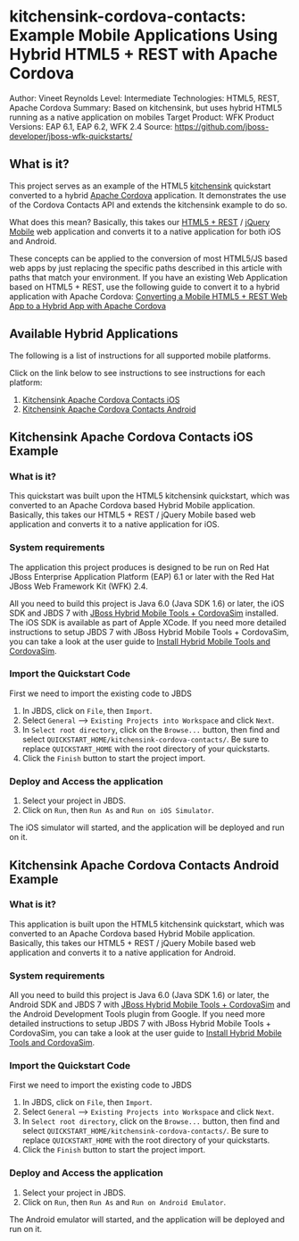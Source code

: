 kitchensink-cordova-contacts: Example Mobile Applications Using Hybrid HTML5 + REST with Apache Cordova
===============================================================================================
Author: Vineet Reynolds
Level: Intermediate
Technologies: HTML5, REST, Apache Cordova
Summary: Based on kitchensink, but uses hybrid HTML5 running as a native application on mobiles
Target Product: WFK
Product Versions: EAP 6.1, EAP 6.2, WFK 2.4
Source: <https://github.com/jboss-developer/jboss-wfk-quickstarts/>

What is it?
-----------

This project serves as an example of the HTML5 [kitchensink](https://github.com/jboss-developer/jboss-wfk-quickstarts/tree/master/kitchensink-html5-mobile) quickstart converted to a hybrid [Apache Cordova](http://cordova.apache.org/) application. It demonstrates the use of the Cordova Contacts API and extends the kitchensink example to do so.

What does this mean? Basically, this takes our [HTML5 + REST](https://community.jboss.org/wiki/HTML5RESTApplications) / [jQuery Mobile](http://jquerymobile.com/) web application and converts it to a native application for both iOS and Android. 

These concepts can be applied to the conversion of most HTML5/JS based web apps by just replacing the specific paths described in this article with paths that match your environment. If you have an existing Web Application based on HTML5 + REST, use the following guide to convert it to a hybrid application with Apache Cordova: [Converting a Mobile HTML5 + REST Web App to a Hybrid App with Apache Cordova](http://aerogear.org/docs/guides/HTML5ToHybridWithCordova/)



Available Hybrid Applications
-----------------------------

The following is a list of instructions for all supported mobile platforms.

Click on the link below to see instructions to see instructions for each platform:

1. [Kitchensink Apache Cordova Contacts iOS](#kitchensink-apache-cordova-contacts-ios-example)
2. [Kitchensink Apache Cordova Contacts Android](#kitchensink-apache-cordova-contacts-android-example)



Kitchensink Apache Cordova Contacts iOS Example
-----------------------------------------------

### What is it?

This quickstart was built upon the HTML5 kitchensink quickstart, which was converted to an Apache Cordova based Hybrid Mobile application. Basically, this takes our HTML5 + REST / jQuery Mobile based web application and converts it to a native application for iOS.

### System requirements

The application this project produces is designed to be run on Red Hat JBoss Enterprise Application Platform (EAP) 6.1 or later with the Red Hat JBoss Web Framework Kit (WFK) 2.4.

All you need to build this project is Java 6.0 (Java SDK 1.6) or later, the iOS SDK and JBDS 7 with [JBoss Hybrid Mobile Tools + CordovaSim](http://developer.android.com/tools/sdk/eclipse-adt.html) installed. The iOS SDK is available as part of Apple XCode. If you need more detailed instructions to setup JBDS 7 with JBoss Hybrid Mobile Tools + CordovaSim, you can take a look at the user guide to [Install Hybrid Mobile Tools and CordovaSim](https://access.redhat.com/site/documentation/en-US/Red_Hat_JBoss_Developer_Studio/7.1/html/User_Guide/Install_Hybrid_Mobile_Tools_and_CordovaSim.html).


### Import the Quickstart Code

First we need to import the existing code to JBDS

1. In JBDS, click on `File`, then `Import`.
2. Select `General` --> `Existing Projects into Workspace` and click `Next`.
3. In `Select root directory`, click on the `Browse...` button, then find and select `QUICKSTART_HOME/kitchensink-cordova-contacts/`. Be sure to replace `QUICKSTART_HOME` with the root directory of your quickstarts.
4. Click the `Finish` button to start the project import.


### Deploy and Access the application 

1. Select your project in JBDS.
2. Click on `Run`, then `Run As` and `Run on iOS Simulator`.

The iOS simulator will started, and the application will be deployed and run on it.



Kitchensink Apache Cordova Contacts Android Example
---------------------------------------------------


### What is it?

This application is built upon the HTML5 kitchensink quickstart, which was converted to an Apache Cordova based Hybrid Mobile application. Basically, this takes our HTML5 + REST / jQuery Mobile based web application and converts it to a native application for Android. 

### System requirements

All you need to build this project is Java 6.0 (Java SDK 1.6) or later, the Android SDK and JBDS 7 with [JBoss Hybrid Mobile Tools + CordovaSim](http://developer.android.com/tools/sdk/eclipse-adt.html) and the Android Development Tools plugin from Google. If you need more detailed instructions to setup JBDS 7 with JBoss Hybrid Mobile Tools + CordovaSim, you can take a look at the user guide to [Install Hybrid Mobile Tools and CordovaSim](https://access.redhat.com/site/documentation/en-US/Red_Hat_JBoss_Developer_Studio/7.1/html/User_Guide/Install_Hybrid_Mobile_Tools_and_CordovaSim.html).

### Import the Quickstart Code

First we need to import the existing code to JBDS

1. In JBDS, click on `File`, then `Import`.
2. Select `General` --> `Existing Projects into Workspace` and click `Next`.
3. In `Select root directory`, click on the `Browse...` button, then find and select `QUICKSTART_HOME/kitchensink-cordova-contacts/`. Be sure to replace `QUICKSTART_HOME` with the root directory of your quickstarts.
4. Click the `Finish` button to start the project import.


### Deploy and Access the application 

1. Select your project in JBDS.
2. Click on `Run`, then `Run As` and `Run on Android Emulator`.

The Android emulator will started, and the application will be deployed and run on it.

